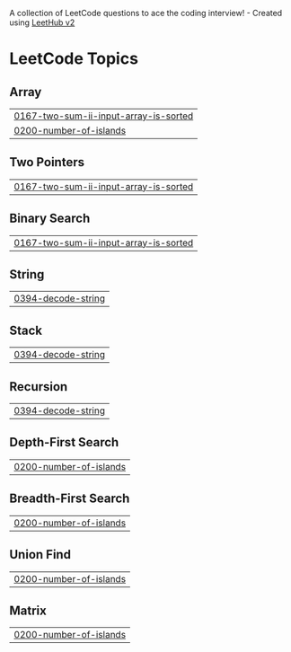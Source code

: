 A collection of LeetCode questions to ace the coding interview! - Created using [LeetHub v2](https://github.com/arunbhardwaj/LeetHub-2.0)
<!---LeetCode Topics Start-->
# LeetCode Topics
## Array
|  |
| ------- |
| [0167-two-sum-ii-input-array-is-sorted](https://github.com/devtedlee/problem-solving/tree/master/0167-two-sum-ii-input-array-is-sorted) |
| [0200-number-of-islands](https://github.com/devtedlee/problem-solving/tree/master/0200-number-of-islands) |
## Two Pointers
|  |
| ------- |
| [0167-two-sum-ii-input-array-is-sorted](https://github.com/devtedlee/problem-solving/tree/master/0167-two-sum-ii-input-array-is-sorted) |
## Binary Search
|  |
| ------- |
| [0167-two-sum-ii-input-array-is-sorted](https://github.com/devtedlee/problem-solving/tree/master/0167-two-sum-ii-input-array-is-sorted) |
## String
|  |
| ------- |
| [0394-decode-string](https://github.com/devtedlee/problem-solving/tree/master/0394-decode-string) |
## Stack
|  |
| ------- |
| [0394-decode-string](https://github.com/devtedlee/problem-solving/tree/master/0394-decode-string) |
## Recursion
|  |
| ------- |
| [0394-decode-string](https://github.com/devtedlee/problem-solving/tree/master/0394-decode-string) |
## Depth-First Search
|  |
| ------- |
| [0200-number-of-islands](https://github.com/devtedlee/problem-solving/tree/master/0200-number-of-islands) |
## Breadth-First Search
|  |
| ------- |
| [0200-number-of-islands](https://github.com/devtedlee/problem-solving/tree/master/0200-number-of-islands) |
## Union Find
|  |
| ------- |
| [0200-number-of-islands](https://github.com/devtedlee/problem-solving/tree/master/0200-number-of-islands) |
## Matrix
|  |
| ------- |
| [0200-number-of-islands](https://github.com/devtedlee/problem-solving/tree/master/0200-number-of-islands) |
<!---LeetCode Topics End-->
